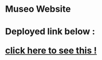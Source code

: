 <h1>Museo Website<h1>
 <p>Deployed link below : </p>
 <a href="https://shubham1upadhyay.github.io/museo-websiteConcept/">click here to see this ! </a>
